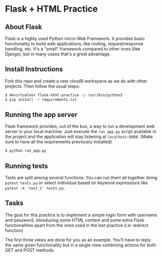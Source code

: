 # Flask + HTML Practice

## About Flask

Flask is a highly used Python micro Web Framework. It provides basic functionality to build web applications, like routing, request/response handling, etc. It's a "small" framework compared to other ones (like Django), but in many cases that's a great advantage.


## Install Instructions
Fork this repo and create a new cloud9 workspace as we do with other projects. Then follow the usual steps:

```bash
$ mkvirtualenv flask-html-practice -p /usr/bin/python3
$ pip install -r requirements.txt
```


## Running the app server

Flask framework provides, out of the box, a way to run a development web server in your local machine. Just execute the `run_app.py` script available in the project and the application will stay listening at `localhost:8080`. (Make sure to have all the requirements previously installed)

```bash
$ python run_app.py
```


## Running tests

Tests are split among several functions. You can run them all together doing `pytest tests.py` or select individual based on keyword expressions like `pytest -k 'test_1' tests.py`.


## Tasks

The goal for this practice is to implement a simple login form with username and password, introducing some HTML content and some extra Flask functionalities apart from the ones used in the last practice (i.e: redirect function)

The first three views are done for you as an example. You'll have to reply the same given functionality but in a single view combining actions for both GET and POST methods.
